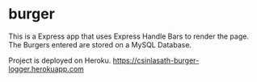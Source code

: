 # burger

This is a Express app that uses Express Handle Bars to render the page.  The Burgers entered are stored on a MySQL Database.

Project is deployed on Heroku.
https://csinlasath-burger-logger.herokuapp.com
